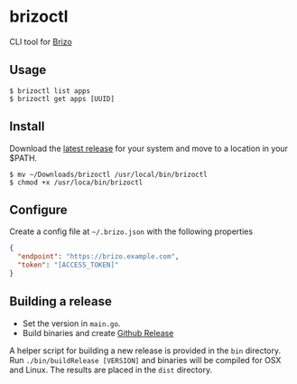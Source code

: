 # brizoctl

CLI tool for [Brizo](https://github.com/generationtux/brizo)

## Usage
```
$ brizoctl list apps
$ brizoctl get apps [UUID]
```

## Install
Download the [latest release](https://github.com/generationtux/brizoctl/releases) for your system and move to a location in your $PATH.
```
$ mv ~/Downloads/brizoctl /usr/local/bin/brizoctl
$ chmod +x /usr/loca/bin/brizoctl
```

## Configure
Create a config file at `~/.brizo.json` with the following properties
```json
{
  "endpoint": "https://brizo.example.com",
  "token": "[ACCESS_TOKEN]"
}
```

## Building a release
- Set the version in `main.go`.
- Build binaries and create [Github Release](https://github.com/generationtux/brizoctl/releases)

A helper script for building a new release is provided in the `bin` directory. Run `./bin/buildRelease [VERSION]` and binaries will be compiled for OSX and Linux. The results are placed in the `dist` directory.
